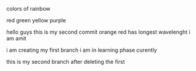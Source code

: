 colors of rainbow

red 
green 
yellow
purple

hello guys this is my second commit
 orange 
 red has longest wavelenght
 i am amit

i am creating my first branch
i am in learning phase curently

 this is my second branch after deleting the first
 
